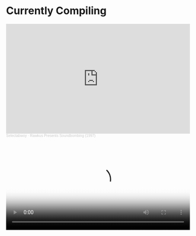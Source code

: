 # Currently Compiling

  <iframe width="100%" height="300" scrolling="no" frameborder="no" allow="autoplay" src="https://w.soundcloud.com/player/?url=https%3A//api.soundcloud.com/tracks/545393754&color=%23ff5500&auto_play=false&hide_related=false&show_comments=true&show_user=true&show_reposts=false&show_teaser=true&visual=true"></iframe>
  <div style="font-size: 10px; color: #cccccc;line-break: anywhere;word-break: normal;overflow: hidden;white-space: nowrap;text-overflow: ellipsis; font-family: Interstate,Lucida Grande,Lucida Sans Unicode,Lucida Sans,Garuda,Verdana,Tahoma,sans-serif;font-weight: 100;"><a href="https://soundcloud.com/selectabwoy" title="Selectabwoy" target="_blank" style="color: #cccccc; text-decoration: none;">Selectabwoy</a> · <a href="https://soundcloud.com/selectabwoy/rawkus-presents-soundbombing-1997" title="Rawkus Presents Soundbombing (1997)" target="_blank" style="color: #cccccc; text-decoration: none;">Rawkus Presents Soundbombing (1997)</a></div>

<video controls width="100%" height="auto" poster="https://i.redd.it/qv9qfpq69dc91.gif">

  <source src="https://archive.org/download/short.circuit.1986.2160p/Short.Circuit.1986.2160p.BluRay.Topaz.AMQ.Upscale.x265-SoF.mp4" type="video/mp4" />
  <source src="https://archive.org/download/short.circuit.1986.2160p/Short.Circuit.1986.2160p.BluRay.Topaz.AMQ.Upscale.x265-SoF.mp4" type="video/mp4" />

  Download the
  or
  <a href="">MP4</a>
  video.
</video>

<iframe width="560" height="315" src="https://www.youtube.com/embed/RyCLVKC9WBo?si=uHRGGtE39n3RVm_O" title="YouTube video player" frameborder="0" allow="accelerometer; autoplay; clipboard-write; encrypted-media; gyroscope; picture-in-picture; web-share" referrerpolicy="strict-origin-when-cross-origin" allowfullscreen></iframe>


 <video  loop controls src="https://archive.org/download/animalfarm1954_20190809/Animal%20Farm%201954.mp4" poster="https://pbs.twimg.com/media/GJ3oD4vacAADC3A?format=jpg&name=large">
    Sorry, your browser doesn't support embedded videos, but don't worry, you can
    <a href="https://archive.org/download/animalfarm1954_20190809/Animal%20Farm%201954.mp4">download it</a>
    and watch it with your favorite video player!
  </video>

[Compiling WasUpdated](https://thakarashard.github.io/compiling/)
<iframe width="100%" height="300" scrolling="no" frameborder="no" allow="autoplay" src="https://w.soundcloud.com/player/?url=https%3A//api.soundcloud.com/playlists/904236316&color=%2300cbff&auto_play=false&hide_related=false&show_comments=true&show_user=true&show_reposts=false&show_teaser=true&visual=true"></iframe><div style="font-size: 10px; color: #cccccc;line-break: anywhere;word-break: normal;overflow: hidden;white-space: nowrap;text-overflow: ellipsis; font-family: Interstate,Lucida Grande,Lucida Sans Unicode,Lucida Sans,Garuda,Verdana,Tahoma,sans-serif;font-weight: 100;"><a href="https://soundcloud.com/asiandabratdoll" title="Asian Da Brat" target="_blank" style="color: #cccccc; text-decoration: none;">Asian Da Brat</a> · <a href="https://soundcloud.com/asiandabratdoll/sets/so-icy-princess-1" title="So Icy Princess" target="_blank" style="color: #cccccc; text-decoration: none;">So Icy Princess</a></div>

![Batman](https://upload.wikimedia.org/wikipedia/en/f/f4/Batman1943SerialPoster.jpg) 
Batman is a 1943 American 15-chapter [theatrical serial](https://en.wikipedia.org/wiki/Serial_film) from Columbia Pictures, produced by Rudolph C. Flothow, The serial's story line involves the Batman, a secret U.S. government agent, attempting to defeat the schemes of Japanese agent Dr. Daka operating in Los Angeles at the height of World War II.[3] Serving Daka are his American henchmen.

Batman is notable for being the first appearance on film of Batman and for debuting story elements that quickly became permanent parts of the Batman character's mythos, such as the "Bat's Cave" and its secret entrance through a grandfather clock inside Wayne Manor. The serial also changed the course of how Alfred's physical appearance was depicted in future Batman stories. At the time Batman was released in theaters, Alfred was drawn as a portly gentleman in the comics. Subsequent issues suddenly depicted Alfred as slim and sporting a thin moustache, following actor William Austin's appearance. [Wikipedia](https://en.wikipedia.org/wiki/Batman_(serial))
[Batman 1943 all episodes](https://archive.org/download/batman-1943-episode-01)

<iframe src="https://archive.org/embed/batman-1943-episode-01" width="640" height="480" frameborder="0" webkitallowfullscreen="true" mozallowfullscreen="true" allowfullscreen></iframe>

[uptown butterfly _movie](https://youtu.be/UVhDEN4o7zk?si=c4evez9O4c5Z5SAB) [Tina, @kashdoll so pretty - song](https://youtu.be/-mv0YNUCoj4?si=YE7jtcVRzWUrPwcj) 

<iframe src="https://archive.org/embed/vid-20240813-131725" width="640" height="480" frameborder="0" webkitallowfullscreen="true" mozallowfullscreen="true" allowfullscreen></iframe>


![lUNAR](https://upload.wikimedia.org/wikipedia/en/0/0b/LTSS_E_Boxart.jpg) Lunar: The Silver Star[b] is a role-playing video game developed by Game Arts in association with Studio Alex for the Sega/Mega-CD, originally published by Game Arts and released in Japan in 1992. After a successful release, the game was translated and localized by Working Designs for release in North America the following year.

Designed as a "different kind of RPG",[1] Lunar: The Silver Star made use of the up-and-coming CD-ROM format by featuring high quality audio, full motion video, and voice acting to narrate a fantasy story set in a magical world. The game centers on the exploits of Alex, a young boy from a small town who dreams of one day becoming a great hero like his idol, Dragonmaster Dyne. When a childish adventure later turns to discovering an ancient dragon, Alex and his friends must journey across the world to gather the necessary power to become the next Dragonmaster, and save the world in the process.

Lunar: The Silver Star was critically and commercially successful, becoming the number one selling Mega-CD title in Japan and the second highest-selling Mega-CD title. As the first game in the Lunar series, it set the standard for other follow-up titles including the direct sequel Lunar: Eternal Blue in 1994. Since the game's original release, three enhanced remakes have been produced for various systems: Lunar: Silver Star Story Complete in 1996, Lunar Legend in 2002, and Lunar: Silver Star Harmony in 2009. [wIKIpedia](https://en.wikipedia.org/wiki/Lunar:_The_Silver_Star) [rpgFan](https://www.rpgfan.com/review/lunar-the-silver-star/) [SegaRetro](https://segaretro.org/Lunar:_The_Silver_Star)
[Try Lunar](https://www.retrogames.cc/segacd-games/lunar-the-silver-star.html) if You cant get your emulator right on your celly
<object data="https://murray-lab.caltech.edu/CTX/V01/SceneView/MurrayLabCTXmosaic.html" width="100%" height=400px >
    </object>

![LunarCd](https://ia804604.us.archive.org/31/items/CG_Sega_CD/Lunar%20The%20Silver%20Star/JP/Disc.jpg)

[Read More ricothaka.github.io/computer](https://ricothaka.github.io/computer)

[Heltah Skeltah & OGC - Leflaur Leflah Eshkoshka](https://www.youtube.com/watch?v=i4sW3jJuVDg) 

![Muna Ahmed_Memorial](https://pbs.twimg.com/media/GULEQmebcAAhekm?format=jpg&name=large)
[Attack of the Killer Kung-Fu Wolf Bitch](https://boondocks.fandom.com/wiki/Attack_of_the_Killer_Kung-Fu_Wolf_Bitch) 
Robert's online dating adventures lead him to a beautiful woman named Luna, whom he invites for the weekend. Unfortunately, Huey, Riley and Robert soon learn that Luna...[FromFandom](https://boondocks.fandom.com/wiki/Attack_of_the_Killer_Kung-Fu_Wolf_Bitch) [imdb](https://www.imdb.com/title/tt1143232/) [Normani playlist gift](https://youtu.be/wGpJbD9h-J0?si=zaSExbm4087w_yCi) its another cycle bae...

<video controls  height="auto" poster="https://y.yarn.co/b678ced7-1052-4c22-be48-2fc2c2f7ebc6_text.gif">

<source src="https://archive.org/download/the-boondocks-complete/Season%202/The%20Boondocks%20-%20S02E06%20-%20Attack%20of%20the%20Killer%20Kung-Fu%20Wolf%20Bitch.mp4" type="video/mp4" />    
<source src="https://archive.org/download/the-boondocks-complete/Season%202/The%20Boondocks%20-%20S02E06%20-%20Attack%20of%20the%20Killer%20Kung-Fu%20Wolf%20Bitch.mp4" type="video/mp4" />
      
Download the
        or
      <a href="https://archive.org/download/the-boondocks-complete/Season%202/The%20Boondocks%20-%20S02E06%20-%20Attack%20of%20the%20Killer%20Kung-Fu%20Wolf%20Bitch.mp4">MP4</a>
        video.
</video>


[What Are Raw Images?](https://solarsystem.nasa.gov/raw-images/what-are-raw-images/)
<cite>[Taken from webpage](https://science.nasa.gov/solar-system/)</cite>
Raw images are photos from space missions that NASA provides online for easy public access in their original (usually monochrome) appearance, largely untouched by image processing software. Raw images, in this context, are generally not the same as truly "raw" science data – meaning the original image data format returned to Earth by spacecraft. They're more like high-quality previews of data received from missions. - [Why NASA offers raw images]() NASA space missions return lots of images to Earth ­– far more than featured images the agency posts on the web and in social media. For example, a long-lived mission like Cassini could return hundreds of thousands of images over its lifetime.

[Rings of Saturn](https://solarsystem.nasa.gov/raw_images/158252/?layout=hds)
![Rings](https://science.nasa.gov/wp-content/uploads/2023/10/W00083940.jpg?w=640&format=webp) 

<div class="container">
  <h1><a href="https://mars.nasa.gov/msl/multimedia/raw-images/?order=sol+desc%2Cinstrument_sort+asc%2Csample_type_sort+asc%2C+date_taken+desc&per_page=50&page=0&mission=msl">Mars Science Laboratory: Curiosity Raw Images</a></h1>

  <div class="gallery-wrap">
    <div class="item item-1"></div>
    <div class="item item-2"></div>
    <div class="item item-3"></div>
    <div class="item item-4"></div>
    <div class="item item-5"></div>
  </div>
 </div>

<div class="social">
  <a href="https://twitter.com/StefCharle" target="_blank">
    <img src="https://s3-us-west-2.amazonaws.com/s.cdpn.io/149103/twitter.svg" alt="">
  </a>

</div>

[Watch The Boondocks (Complete Series) on Archive.org](https://archive.org/details/the-boondocks-complete)
[Local TinGz on https://thakarashard.github.io/](https://thakarashard.github.io/civic01)
[Barrington Levy - Under Mi Sensi](https://www.youtube.com/watch?v=uozhx1xeTDg) [Ganja Smuggling - Eek-A-Mouse](https://www.youtube.com/watch?v=UR9Cj5UyVbM) [Bob Marley Tuff Gong Studio Rehearsal 1980 Full session](https://youtu.be/aXIDAd68ThI?si=mUAb-e0AyfKAPdjO) [Nas - Take it in Blood - hiphop](https://youtu.be/pmmnzusZZMU?si=j9p5MfQSv4Wn9YfR) [I Chase the Devil Max Romero](https://www.youtube.com/watch?v=zM4HXY1cLIY)

<iframe src="https://archive.org/embed/vid-20240802-073544" width="640" height="480" frameborder="0" webkitallowfullscreen="true" mozallowfullscreen="true" allowfullscreen></iframe>

[JPL and the Space Age: The Hunt for Space Rocks](https://www.youtube.com/watch?v=1wNzTyu36WA) [JPL and the Space Age: Landing on Mars](https://youtu.be/7aKewWHXXRE?si=MouyInZGPsjt8Yw6) 
[Hubble Space Telescope, Planet 9, Curiosity Mars Rover, Cosmic Roulette  60 Minutes Full Episodes](https://youtu.be/ZYlALC1Pmv4?si=0GnKqpjKQmyYaxFw) 
[Inside SpaceX's Mission to Send Humans into Deep Space  Foreign Correspondent](https://youtu.be/qInkR8P7q3M?si=uG4WNpxUxhCW0Igj) 
[Mars Direct 3  A Proposal for SpaceX's Mars Program  Miguel Gurrea](https://youtu.be/YA7YQcA9Waw?si=LTJHZDvY65gHNnjG)
 [JPL and the Space Age: The Changing Face of Mars](https://www.youtube.com/watch?v=eaSaVanPysA)
  [Why Does NASA Want to Explore Jupiter’s Ocean Moon? (Europa Clipper Science Overview)](https://youtu.be/GXMA-04CADw?si=L9-7PuPzn1ysh5jN)
   [NASA's Breathtaking Findings on Ganymede: Exploring the Marvels of Jupiter's Largest Moon](https://youtu.be/s94XNsypTeo?si=YmvkYYiem5DdPAQo)
    [NASA's Next-Generation Solar Sail Mission](https://youtu.be/rfYLnbw7iu8?si=hcTrcU6zOGLUyHgx)

<div class="playlist">
<figure class=" track">
<IMG src="https://i.discogs.com/IZW09_FtTLqJ_5902JW6OL6o1F37o9LdDFXg7UMorE8/rs:fit/g:sm/q:90/h:594/w:594/czM6Ly9kaXNjb2dz/LWRhdGFiYXNlLWlt/YWdlcy9SLTEwMzM0/MDEtMTI5MjA3NTEx/Ny5qcGVn.jpeg" />
    
 <figcaption> In The World Akinyele 
    </figcaption>
    <audio controls loop>
      <source src="https://archive.org/download/akinyele-putitinyourmouth/03-In%20The%20World.mp3">
      Your browser dose not Support the audio Tag
    </audio>
  </figure>

<figure class=" track">
    <IMG src="https://ia904503.us.archive.org/15/items/nas-the-lost-tapes-2/II/cover.jpg?cnt=0" />
    
 <figcaption>naS - wAR aGAINST lOVE
    </figcaption>
    <audio controls loop>
      <source src="https://archive.org/download/nas-the-lost-tapes-2/II/09-War%20Against%20Love.mp3">
      Your browser dose not Support the audio Tag
    </audio>
  </figure>
<figure class=" track">
    <IMG src="https://ia904503.us.archive.org/15/items/nas-the-lost-tapes-2/II/cover.jpg?cnt=0" />
    
 <figcaption>naS - nO bAD eNERGY 
    </figcaption>
    <audio controls loop>
      <source src="https://archive.org/download/nas-the-lost-tapes-2/II/01-No%20Bad%20Energy.mp3">
      Your browser dose not Support the audio Tag
    </audio>
  </figure>

<figure class=" track">
    <IMG src="https://ia904509.us.archive.org/30/items/jay-z-the-dynasty-roc-la-familia/The%20Dynasty%20Roc%20La%20Familia/cover.jpg?cnt=0" />
    
 <figcaption>JayZ/Beenie/MemphBleek - Change The Game
    </figcaption>
    <audio controls loop>
      <source src="https://archive.org/download/jay-z-the-dynasty-roc-la-familia/The%20Dynasty%20Roc%20La%20Familia/02-Change%20The%20Game%20%28Ft.%20Beanie%20Sigel%20%26%20Memphis%20Bleek%29.mp3">
      Your browser dose not Support the audio Tag
    </audio>
  </figure>
      </div>



[RICK JAMES ON JUDGE JOE BROWN](https://youtu.be/CKSZNMxgPQg?si=Ye-z-mR4i-nGyp2t) 
[Dr. Umar Says Kamala Harris Is Not For Black People and Calls Her Out For Marrying A White Man.](https://www.youtube.com/watch?v=Y4qUjZe6Y6M) [Kamala Harris Is Not Black, She’s Lazy and Flirts To Get What She Wants.](https://youtu.be/xmcqcbC16OU?si=vuvB8Z0N93VnRtcB) [Candace Owens On Black America, Congressional Puppets, Donald Trump, Kanye West, T.I. + More](https://youtu.be/goIrzPIh8yA?si=EWby97cSoGsujftz) [Jasmine Crockett Says Our Freedoms Are On The Line, Talks Kamala's Running Mate, Supreme Court +More](https://youtu.be/ytCCI9ACHe8?si=-zGwEwShAPyMF1hu)
[Read More ricothaka.github.io/worknotes](https://ricothaka.github.io/computer) Normani its becoming a great record in real time, ill wait a lil longer 4 u 2 du mmy papprwrk [Compiling:TheBlog~NewPost[thakarashard.github.io dump 731]](https://ricothaka.github.io/compiling/thakarashard731) [Time's Up · O.C.](https://youtu.be/6gNmCGQRpcc?si=jswkjh0iBkx2EDB6)
[Must Be dues - Melba Moore - song](https://www.youtube.com/watch?v=Cg1j3kMD2a4) [![.github/workflows/ci.yaml](https://github.com/pages-themes/leap-day/actions/workflows/ci.yaml/badge.svg)](https://github.com/pages-themes/leap-day/actions/workflows/ci.yaml) [![Gem Version](https://badge.fury.io/rb/jekyll-theme-leap-day.svg)](https://badge.fury.io/rb/jekyll-theme-leap-day)


Androiding 
[Smart Phone Screenshare](https://archive.org/details/screen-20240731-050451_202408)

[Fraggle Rock: The Animated Series](https://archive.org/details/fraggle-toon) [Fraggle Rock](https://archive.org/details/MashSeries) [Robo Cop The Complete Series](https://archive.org/details/RoboCopTheCompleteSeries) [Fraggle Rock UK (Rare Episodes)](https://archive.org/details/fraggle-rock-uk)



[Santa Monica Kelp](https://youtu.be/7nrLdR-HN2w?si=TYf4lsesCWpmusxC)

[kelp on vimeo](https://vimeo.com/807485736)

[Kelp restoration Santa Monica Bay](https://www.pinwheel.earth/projects/kelp-restoration-santa-monica-bay) [The Bay Foundation](https://www.instagram.com/thebayfoundation/?locale=es) [Kelp Us Kelp You - How Kelp Can Help in a Changing Climate (the bay foundation)](https://www.youtube.com/watch?v=ZpGZHn9Q8BQ) [Impacts of Kelp Forests on Ocean Acidification in Santa Monica Bay](https://www.ioes.ucla.edu/project/the-bay-foundation/) [ June 15, 2017 By kelpteamIn #blog](https://kelpteam.wordpress.com/blog/)

![divermaimer](https://www.ioes.ucla.edu/wp-content/uploads/2017/02/impacts-of-kelp-forests-on-ocean-acidification-in-santa-monica-bay-800x450.jpg)
![UCLA](https://www.ioes.ucla.edu/wp-content/themes/uclaioes/assets/images/ucla-ioes-logo.svg)

[Kelp Forest Restoration Project Begins off Southern California Coast](https://response.restoration.noaa.gov/about/media/kelp-forest-restoration-project-begins-southern-california-coast.html)


> After 15 years of scientific monitoring, research, and planning, the Santa Monica Bay Restoration Foundation (SMBRF), with funding and technical assistance from NOAA's Montrose Settlements Restoration Program (MSRP), begins a large-scale kelp forest restoration project off the coast of California's Palos Verdes peninsula this July.

Are the rocks he is picking those urchins from a part of a reef? I got the idead from WarnerBrothers and otehr [LocalCartoons](https://www.b98.tv/videos_categories/studios/)


![NOAA DiVER](https://response.restoration.noaa.gov/sites/default/files/images/13/montrose-volunteer-diver-removing-urchin-barren_2009-8-13_noaa-david-whitting_472.jpg)

![curiosity](https://mars.nasa.gov/msl-raw-images/proj/msl/redops/ods/surface/sol/04258/opgs/edr/ncam/NRB_775492033EDR_S1080792NCAM00594M_.JPG)
[Front_Left_Hazcam:Two_Year_Movie](https://science.nasa.gov/resource/front-left-hazcam-two-year-movie/)

<video controls  height="auto" poster="https://science.nasa.gov/wp-content/uploads/2024/03/48025_FRHTwoYearMovie.gif">

<source src="https://science.nasa.gov/wp-content/uploads/2024/03/20230217FrontLeftHazcamTwoYearMovie-1280.mp4" type="video/mp4" />    
<source src="https://github.com/ricoThaka/ricothaka.github.io/raw/master/assets/PerseveranceTwoYearMovie.mp4" type="video/mp4" />
      
        Download the
        or
        <a href="">MP4</a>
        video.
</video>


![perserverance](https://mars.nasa.gov/mars2020-raw-images/pub/ods/surface/sol/00297/ids/edr/browse/zcam/ZR0_0297_0693322301_098ECM_N0090000ZCAM01012_026050J01_1200.jpg)
https://mars.nasa.gov/mars2020/multimedia/raw-images/ZR0_0297_0693322301_098ECM_N0090000ZCAM01012_026050J
[International Space Station Operations (June 28, 2024)](https://www.youtube.com/live/u-BGAPuzxZU?si=9TTR6kH--bpQE5c3)
[Perseverance Rover's Descent and Touchdown on Mars](https://svs.gsfc.nasa.gov/31250) 
[Perseverance Rover’s Descent and Touchdown on Mars: Onboard Camera Views](https://science.nasa.gov/wp-content/uploads/2024/03/45703_JPL-20210222-M2020f-0001-Perseverance_Rovers_Descent_and_Touchdown_on_Mars-1.mp4)

>NASA's Mars 2020 Perseverance mission captured thrilling footage of its rover landing in Mars' Jezero Crater on Feb. 18, 2021. The real footage in this video was captured by several cameras that are part of the rover's entry, descent, and landing suite. The views include a camera looking down from the spacecraft's descent stage (a kind of rocket-powered jet pack that helps fly the rover to its landing site), a camera on the rover looking up at the descent stage, a camera on the top of the aeroshell (a capsule protecting the rover) looking up at that parachute, and a camera on the bottom of the rover looking down at the Martian surface.

<video controls width="100%" height="auto" poster="https://www.nasa.gov/wp-content/uploads/2021/06/pia24542-perseverances-selfie-with-ingenuity-1041.jpg">
    
<source src="https://svs.gsfc.nasa.gov/vis/a030000/a031200/a031250/Perseverance-landing-1080p.mp4" type="video/mp4" />
         Download the
        or
<a href="https://svs.gsfc.nasa.gov/vis/a030000/a031200/a031250/Perseverance-landing-1080p.mp4">MP4</a>
        video.
</video>    

[15 Second Clip of Parachute Deployment(MP4) (18.86 MB)](https://science.nasa.gov/wp-content/uploads/2024/03/45732_nasa_perseverance_parachute_deployment.mp4)

[Rashards Archive Uploads](https://archive.org/details/@thakaserika_selassie_kelly)




[Play Retro SNK Neo Geo games online | NEOGEOFUN](https://www.neogeofun.com/)
[Marvel Super Heroes Vs Street Fighter (970625 USA)](https://www.retrogames.cc/arcade-games/marvel-super-heroes-vs-street-fighter-970625-usa.html#)

[Screen Recording 2024 07 29 4.53.08 PM](https://archive.org/details/screen-recording-2024-07-29-4.53.08-pm)





![MEGADRiVE](https://upload.wikimedia.org/wikipedia/commons/f/fd/JP_MegaDrive_Logo.gif)

[Sonic the Hedgehog Rev 1](https://archive.org/details/sg_Sonic_the_Hedgehog_Rev_1_1991_Sega_JP-KR_en)
Sonic the Hedgehog (ソニック・ザ・ヘッジホッグ Sonikku za Hejjihoggu?) is a platform video game developed by Sonic Team and published by Sega for the Sega Mega Drive/Genesis. First released in North America, Europe, and Australia on June 23, 1991, the game is the first installment in the Sonic the Hedgehog series 



![Sonic1 Not For Resale](https://www.lifewire.com/thmb/8ncd0X34c6dglK5uEdM60asZn8Y=/1500x0/filters:no_upscale():max_bytes(150000):strip_icc()/Sonic_the_Hedgehog_Coverart-4-5b958f8ac9e77c0082ee596c.jpg)" 








![linkedin](https://pbs.twimg.com/media/GILuiVmbEAAyRtH?format=jpg&name=large)

















[Contact](https://youtu.be/oG6y0mmI0N4?si=dPt23E0Ky8dxleUV) "We are not alone..." Two-time Academy Award-winner Jodie Foster and Hollywood's brightest new star, Matthew McConaughey, shine in this spellbinding drama of a dedicated astronomer's quest to make first Contact. Despite scorn from her colleagues...[imdb](https://www.imdb.com/title/tt0118884/) [Glamour Life](https://www.youtube.com/watch?v=1QnOCkQLTC0) 



The Landsat 8 & 9 Active Fire and Thermal Anomalies product, generated from the Landsat Operational Land Imager (OLI) shows active fire detections and thermal anomalies, such as volcanoes, and gas flares.

[Real Bout Fatal Fury 2 - The Newcomers (Korean release)](https://www.retrogames.cc/arcade-games/real-bout-fatal-fury-2-the-newcomers-korean-release.html)
<iframe src="https://archive.org/embed/arcade_svc" width="560" height="384" frameborder="0" webkitallowfullscreen="true" mozallowfullscreen="true" allowfullscreen></iframe>




    











[back](./)
